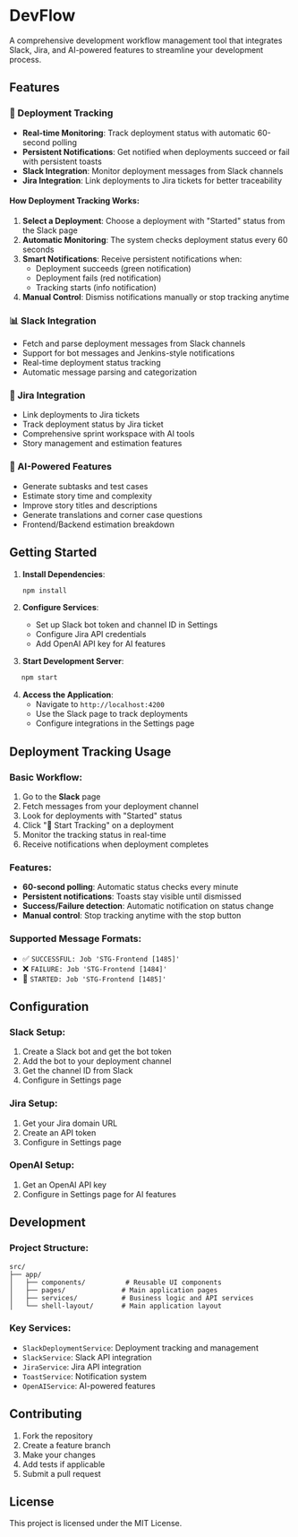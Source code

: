 # DevFlow

A comprehensive development workflow management tool that integrates Slack, Jira, and AI-powered features to streamline your development process.

## Features

### 🚀 Deployment Tracking
- **Real-time Monitoring**: Track deployment status with automatic 60-second polling
- **Persistent Notifications**: Get notified when deployments succeed or fail with persistent toasts
- **Slack Integration**: Monitor deployment messages from Slack channels
- **Jira Integration**: Link deployments to Jira tickets for better traceability

#### How Deployment Tracking Works:
1. **Select a Deployment**: Choose a deployment with "Started" status from the Slack page
2. **Automatic Monitoring**: The system checks deployment status every 60 seconds
3. **Smart Notifications**: Receive persistent notifications when:
   - Deployment succeeds (green notification)
   - Deployment fails (red notification)
   - Tracking starts (info notification)
4. **Manual Control**: Dismiss notifications manually or stop tracking anytime

### 📊 Slack Integration
- Fetch and parse deployment messages from Slack channels
- Support for bot messages and Jenkins-style notifications
- Real-time deployment status tracking
- Automatic message parsing and categorization

### 🎯 Jira Integration
- Link deployments to Jira tickets
- Track deployment status by Jira ticket
- Comprehensive sprint workspace with AI tools
- Story management and estimation features

### 🤖 AI-Powered Features
- Generate subtasks and test cases
- Estimate story time and complexity
- Improve story titles and descriptions
- Generate translations and corner case questions
- Frontend/Backend estimation breakdown

## Getting Started

1. **Install Dependencies**:
   ```bash
   npm install
   ```

2. **Configure Services**:
   - Set up Slack bot token and channel ID in Settings
   - Configure Jira API credentials
   - Add OpenAI API key for AI features

3. **Start Development Server**:
```bash
   npm start
```

4. **Access the Application**:
   - Navigate to `http://localhost:4200`
   - Use the Slack page to track deployments
   - Configure integrations in the Settings page

## Deployment Tracking Usage

### Basic Workflow:
1. Go to the **Slack** page
2. Fetch messages from your deployment channel
3. Look for deployments with "Started" status
4. Click "🔄 Start Tracking" on a deployment
5. Monitor the tracking status in real-time
6. Receive notifications when deployment completes

### Features:
- **60-second polling**: Automatic status checks every minute
- **Persistent notifications**: Toasts stay visible until dismissed
- **Success/Failure detection**: Automatic notification on status change
- **Manual control**: Stop tracking anytime with the stop button

### Supported Message Formats:
- ✅ `SUCCESSFUL: Job 'STG-Frontend [1485]'`
- ❌ `FAILURE: Job 'STG-Frontend [1484]'`
- 🚀 `STARTED: Job 'STG-Frontend [1485]'`

## Configuration

### Slack Setup:
1. Create a Slack bot and get the bot token
2. Add the bot to your deployment channel
3. Get the channel ID from Slack
4. Configure in Settings page

### Jira Setup:
1. Get your Jira domain URL
2. Create an API token
3. Configure in Settings page

### OpenAI Setup:
1. Get an OpenAI API key
2. Configure in Settings page for AI features

## Development

### Project Structure:
```
src/
├── app/
│   ├── components/          # Reusable UI components
│   ├── pages/              # Main application pages
│   ├── services/           # Business logic and API services
│   └── shell-layout/       # Main application layout
```

### Key Services:
- `SlackDeploymentService`: Deployment tracking and management
- `SlackService`: Slack API integration
- `JiraService`: Jira API integration
- `ToastService`: Notification system
- `OpenAIService`: AI-powered features

## Contributing

1. Fork the repository
2. Create a feature branch
3. Make your changes
4. Add tests if applicable
5. Submit a pull request

## License

This project is licensed under the MIT License.
